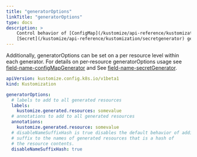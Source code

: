 ```yaml
---
title: "generatorOptions"
linkTitle: "generatorOptions"
type: docs
description: >
    Control behavior of [ConfigMap](/kustomize/api-reference/kustomization/configmapgenerator) and
    [Secret](/kustomize/api-reference/kustomization/secretgenerator) generators.
---
```




Additionally, generatorOptions can be set on a per resource level within each
generator. For details on per-resource generatorOptions usage see
[field-name-configMapGenerator](/kustomize/api-reference/kustomization/configmapgenerator) and See [field-name-secretGenerator](/kustomize/api-reference/kustomization/secretgenerator).

```yaml
apiVersion: kustomize.config.k8s.io/v1beta1
kind: Kustomization

generatorOptions:
  # labels to add to all generated resources
  labels:
    kustomize.generated.resources: somevalue
  # annotations to add to all generated resources
  annotations:
    kustomize.generated.resource: somevalue
  # disableNameSuffixHash is true disables the default behavior of adding a
  # suffix to the names of generated resources that is a hash of
  # the resource contents.
  disableNameSuffixHash: true
```